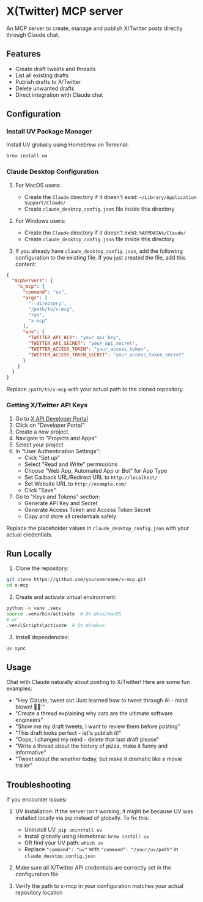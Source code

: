 # X(Twitter) MCP server

An MCP server to create, manage and publish X/Twitter posts directly through Claude chat.

## Features
* Create draft tweets and threads
* List all existing drafts
* Publish drafts to X/Twitter
* Delete unwanted drafts
* Direct integration with Claude chat

## Configuration

### Install UV Package Manager
Install UV globally using Homebrew on Terminal:
```bash
brew install uv
```

### Claude Desktop Configuration

1. For MacOS users:
   - Create the `Claude` directory if it doesn't exist: `~/Library/Application Support/Claude/`
   - Create `claude_desktop_config.json` file inside this directory

2. For Windows users:
   - Create the `Claude` directory if it doesn't exist: `%APPDATA%/Claude/`
   - Create `claude_desktop_config.json` file inside this directory

3. If you already have `claude_desktop_config.json`, add the following configuration to the existing file. If you just created the file, add this content:
```json
{
  "mcpServers": {
    "x_mcp": {
      "command": "uv",
      "args": [
        "--directory",
        "/path/to/x-mcp",
        "run",
        "x-mcp"
      ],
      "env": {
        "TWITTER_API_KEY": "your_api_key",
        "TWITTER_API_SECRET": "your_api_secret",
        "TWITTER_ACCESS_TOKEN": "your_access_token",
        "TWITTER_ACCESS_TOKEN_SECRET": "your_access_token_secret"
      }
    }
  }
}
```

Replace `/path/to/x-mcp` with your actual path to the cloned repository.

### Getting X/Twitter API Keys

1. Go to [X API Developer Portal](https://developer.x.com/en/products/x-api)
2. Click on "Developer Portal"
3. Create a new project
4. Navigate to "Projects and Apps"
5. Select your project
6. In "User Authentication Settings":
   - Click "Set up"
   - Select "Read and Write" permissions
   - Choose "Web App, Automated App or Bot" for App Type
   - Set Callback URL/Redirect URL to `http://localhost/`
   - Set Website URL to `http://example.com/`
   - Click "Save"
7. Go to "Keys and Tokens" section:
   - Generate API Key and Secret
   - Generate Access Token and Access Token Secret
   - Copy and store all credentials safely

Replace the placeholder values in `claude_desktop_config.json` with your actual credentials.

## Run Locally

1. Clone the repository:
```bash
git clone https://github.com/yourusername/x-mcp.git
cd x-mcp
```

2. Create and activate virtual environment:
```bash
python -m venv .venv
source .venv/bin/activate  # On Unix/macOS
# or
.venv\Scripts\activate  # On Windows
```

3. Install dependencies:
```bash
uv sync
```

## Usage

Chat with Claude naturally about posting to X/Twitter! Here are some fun examples:

* "Hey Claude, tweet out 'Just learned how to tweet through AI - mind blown! 🤖✨'"
* "Create a thread explaining why cats are the ultimate software engineers"
* "Show me my draft tweets, I want to review them before posting"
* "This draft looks perfect - let's publish it!"
* "Oops, I changed my mind - delete that last draft please"
* "Write a thread about the history of pizza, make it funny and informative"
* "Tweet about the weather today, but make it dramatic like a movie trailer"

## Troubleshooting

If you encounter issues:

1. UV Installation: If the server isn't working, it might be because UV was installed locally via pip instead of globally. To fix this:
   - Uninstall UV: `pip uninstall uv`
   - Install globally using Homebrew: `brew install uv`
   - OR find your UV path: `which uv`
   - Replace `"command": "uv"` with `"command": "/your/uv/path"` in `claude_desktop_config.json`

2. Make sure all X/Twitter API credentials are correctly set in the configuration file

3. Verify the path to x-mcp in your configuration matches your actual repository location
